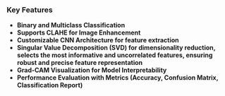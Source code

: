 ### Key Features
- **Binary and Multiclass Classification**
- **Supports CLAHE for Image Enhancement**
- **Customizable CNN Architecture for feature extraction**
- **Singular Value Decomposition (SVD) for dimensionality reduction, selects the most informative and uncorrelated features, ensuring robust and precise feature representation**
- **Grad-CAM Visualization for Model Interpretability**
- **Performance Evaluation with Metrics (Accuracy, Confusion Matrix, Classification Report)**

